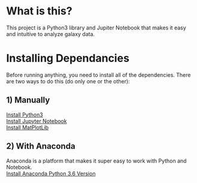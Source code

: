 # What is this? #
This project is a Python3 library and Jupiter Notebook that makes it easy and intuitive to analyze galaxy data.

# Installing Dependancies #
Before running anything, you need to install all of the dependencies. There are two ways to do this (do only one or the other):
## 1) Manually
  [Install Python3](https://www.python.org/downloads/)  
  [Install Jupyter Notebook](http://jupyter.org/install)  
  [Install MatPlotLib](https://matplotlib.org/faq/installing_faq.html)  
## 2) With Anaconda 
  Anaconda is a platform that makes it super easy to work with Python and Notebook.  
  [Install Anaconda Python 3.6 Version](https://matplotlib.org/faq/installing_faq.html)